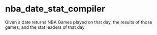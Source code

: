 # nba_date_stat_compiler
Given a date returns NBA Games played on that day, the results of those games, and the stat leaders of that day
